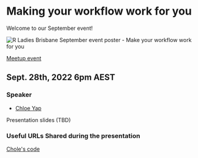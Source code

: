# Making your workflow work for you

Welcome to our September event!

![R Ladies Brisbane September event poster - Make your workflow work for you](./09_Chloe_Yap_Events_poster.jpg)

[Meetup event](https://tinyurl.com/4p5r98nh)

## Sept. 28th, 2022 6pm AEST

### Speaker

* [Chloe Yap](https://twitter.com/doyouseewhy)

Presentation slides (TBD)


### Useful URLs Shared during the presentation

[Chole's code](https://github.com/cyap7/RLadies)
